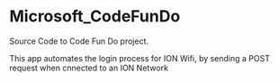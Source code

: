 # Microsoft_CodeFunDo
Source Code to Code Fun Do project.

This app automates the login process for ION Wifi, by sending a POST request when cnnected to an ION Network
